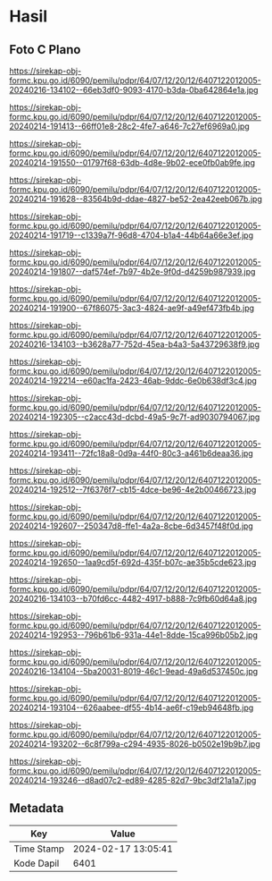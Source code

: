 # Hasil

## Foto C Plano

https://sirekap-obj-formc.kpu.go.id/6090/pemilu/pdpr/64/07/12/20/12/6407122012005-20240216-134102--66eb3df0-9093-4170-b3da-0ba642864e1a.jpg

https://sirekap-obj-formc.kpu.go.id/6090/pemilu/pdpr/64/07/12/20/12/6407122012005-20240214-191413--66ff01e8-28c2-4fe7-a646-7c27ef6969a0.jpg

https://sirekap-obj-formc.kpu.go.id/6090/pemilu/pdpr/64/07/12/20/12/6407122012005-20240214-191550--01797f68-63db-4d8e-9b02-ece0fb0ab9fe.jpg

https://sirekap-obj-formc.kpu.go.id/6090/pemilu/pdpr/64/07/12/20/12/6407122012005-20240214-191628--83564b9d-ddae-4827-be52-2ea42eeb067b.jpg

https://sirekap-obj-formc.kpu.go.id/6090/pemilu/pdpr/64/07/12/20/12/6407122012005-20240214-191719--c1339a7f-96d8-4704-b1a4-44b64a66e3ef.jpg

https://sirekap-obj-formc.kpu.go.id/6090/pemilu/pdpr/64/07/12/20/12/6407122012005-20240214-191807--daf574ef-7b97-4b2e-9f0d-d4259b987939.jpg

https://sirekap-obj-formc.kpu.go.id/6090/pemilu/pdpr/64/07/12/20/12/6407122012005-20240214-191900--67f86075-3ac3-4824-ae9f-a49ef473fb4b.jpg

https://sirekap-obj-formc.kpu.go.id/6090/pemilu/pdpr/64/07/12/20/12/6407122012005-20240216-134103--b3628a77-752d-45ea-b4a3-5a43729638f9.jpg

https://sirekap-obj-formc.kpu.go.id/6090/pemilu/pdpr/64/07/12/20/12/6407122012005-20240214-192214--e60ac1fa-2423-46ab-9ddc-6e0b638df3c4.jpg

https://sirekap-obj-formc.kpu.go.id/6090/pemilu/pdpr/64/07/12/20/12/6407122012005-20240214-192305--c2acc43d-dcbd-49a5-9c7f-ad9030794067.jpg

https://sirekap-obj-formc.kpu.go.id/6090/pemilu/pdpr/64/07/12/20/12/6407122012005-20240214-193411--72fc18a8-0d9a-44f0-80c3-a461b6deaa36.jpg

https://sirekap-obj-formc.kpu.go.id/6090/pemilu/pdpr/64/07/12/20/12/6407122012005-20240214-192512--7f6376f7-cb15-4dce-be96-4e2b00466723.jpg

https://sirekap-obj-formc.kpu.go.id/6090/pemilu/pdpr/64/07/12/20/12/6407122012005-20240214-192607--250347d8-ffe1-4a2a-8cbe-6d3457f48f0d.jpg

https://sirekap-obj-formc.kpu.go.id/6090/pemilu/pdpr/64/07/12/20/12/6407122012005-20240214-192650--1aa9cd5f-692d-435f-b07c-ae35b5cde623.jpg

https://sirekap-obj-formc.kpu.go.id/6090/pemilu/pdpr/64/07/12/20/12/6407122012005-20240216-134103--b70fd6cc-4482-4917-b888-7c9fb60d64a8.jpg

https://sirekap-obj-formc.kpu.go.id/6090/pemilu/pdpr/64/07/12/20/12/6407122012005-20240214-192953--796b61b6-931a-44e1-8dde-15ca996b05b2.jpg

https://sirekap-obj-formc.kpu.go.id/6090/pemilu/pdpr/64/07/12/20/12/6407122012005-20240216-134104--5ba20031-8019-46c1-9ead-49a6d537450c.jpg

https://sirekap-obj-formc.kpu.go.id/6090/pemilu/pdpr/64/07/12/20/12/6407122012005-20240214-193104--626aabee-df55-4b14-ae6f-c19eb94648fb.jpg

https://sirekap-obj-formc.kpu.go.id/6090/pemilu/pdpr/64/07/12/20/12/6407122012005-20240214-193202--6c8f799a-c294-4935-8026-b0502e19b9b7.jpg

https://sirekap-obj-formc.kpu.go.id/6090/pemilu/pdpr/64/07/12/20/12/6407122012005-20240214-193246--d8ad07c2-ed89-4285-82d7-9bc3df21a1a7.jpg


## Metadata

| Key        | Value               |
| ---------- | ------------------- |
| Time Stamp | 2024-02-17 13:05:41 |
| Kode Dapil | 6401                |



